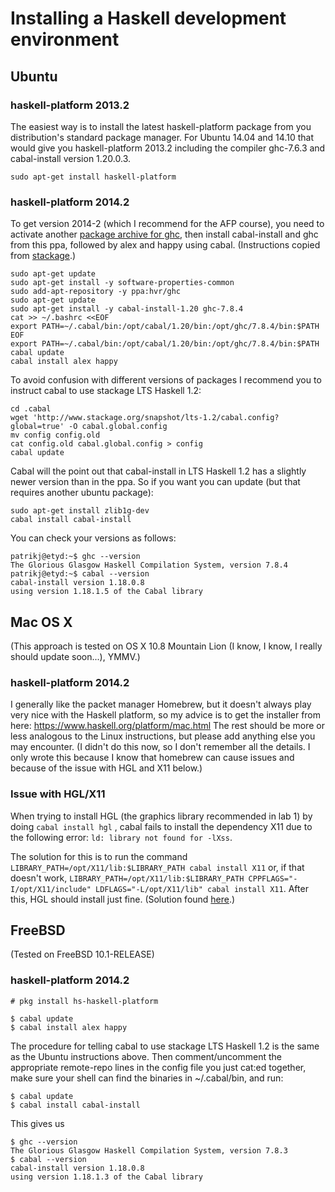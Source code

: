 # Installing a Haskell development environment

## Ubuntu

### haskell-platform 2013.2

The easiest way is to install the latest haskell-platform package from
you distribution's standard package manager. For Ubuntu 14.04 and
14.10 that would give you haskell-platform 2013.2 including the
compiler ghc-7.6.3 and cabal-install version 1.20.0.3.

```Shell
sudo apt-get install haskell-platform
```

### haskell-platform 2014.2

To get version 2014-2 (which I recommend for the AFP course), you need to activate another [package archive
for ghc](ppa:hvr/ghc), then install cabal-install and ghc from this
ppa, followed by alex and happy using cabal.  (Instructions copied
from [stackage](http://www.stackage.org/install#ubuntu).)

```Shell
sudo apt-get update
sudo apt-get install -y software-properties-common
sudo add-apt-repository -y ppa:hvr/ghc
sudo apt-get update
sudo apt-get install -y cabal-install-1.20 ghc-7.8.4
cat >> ~/.bashrc <<EOF
export PATH=~/.cabal/bin:/opt/cabal/1.20/bin:/opt/ghc/7.8.4/bin:$PATH
EOF
export PATH=~/.cabal/bin:/opt/cabal/1.20/bin:/opt/ghc/7.8.4/bin:$PATH
cabal update
cabal install alex happy
```

To avoid confusion with different versions of packages I recommend you
to instruct cabal to use stackage LTS Haskell 1.2:

```Shell
cd .cabal
wget 'http://www.stackage.org/snapshot/lts-1.2/cabal.config?global=true' -O cabal.global.config
mv config config.old
cat config.old cabal.global.config > config
cabal update
```

Cabal will the point out that cabal-install in LTS Haskell 1.2 has a
slightly newer version than in the ppa. So if you want you can update
(but that requires another ubuntu package):

```Shell
sudo apt-get install zlib1g-dev
cabal install cabal-install
```

You can check your versions as follows:

```Shell
patrikj@etyd:~$ ghc --version
The Glorious Glasgow Haskell Compilation System, version 7.8.4
patrikj@etyd:~$ cabal --version
cabal-install version 1.18.0.8
using version 1.18.1.5 of the Cabal library 
```


## Mac OS X
(This approach is tested on OS X 10.8 Mountain Lion (I know, I know, I really should update soon...), YMMV.)

### haskell-platform 2014.2
I generally like the packet manager Homebrew, but it doesn't always play very nice with the Haskell platform, so my advice is to get the installer from here: https://www.haskell.org/platform/mac.html The rest should be more or less analogous to the Linux instructions, but please add anything else you may encounter. (I didn't do this now, so I don't remember all the details. I only wrote this because I know that homebrew can cause issues and because of the issue with HGL and X11 below.)

### Issue with HGL/X11
When trying to install HGL (the graphics library recommended in lab 1) by doing `cabal install hgl` , cabal fails to install the dependency X11 due to the following error: `ld: library not found for -lXss`.

The solution for this is to run the command `LIBRARY_PATH=/opt/X11/lib:$LIBRARY_PATH cabal install X11` or, if that doesn't work, `LIBRARY_PATH=/opt/X11/lib:$LIBRARY_PATH CPPFLAGS="-I/opt/X11/include" LDFLAGS="-L/opt/X11/lib" cabal install X11`. After this, HGL should install just fine. (Solution found [here](https://github.com/haskell-pkg-janitors/X11/issues/24#issuecomment-47996753).)


## FreeBSD
(Tested on FreeBSD 10.1-RELEASE)

### haskell-platform 2014.2

```Shell
# pkg install hs-haskell-platform
```

```Shell
$ cabal update
$ cabal install alex happy
```

The procedure for telling cabal to use stackage LTS Haskell 1.2 is the same as the Ubuntu instructions above. Then comment/uncomment the appropriate remote-repo lines in the config file you just cat:ed together, make sure your shell can find the binaries in ~/.cabal/bin, and run:
```Shell
$ cabal update
$ cabal install cabal-install
```

This gives us
```Shell
$ ghc --version
The Glorious Glasgow Haskell Compilation System, version 7.8.3
$ cabal --version
cabal-install version 1.18.0.8
using version 1.18.1.3 of the Cabal library
```
